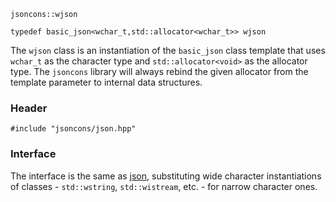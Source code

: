     jsoncons::wjson

    typedef basic_json<wchar_t,std::allocator<wchar_t>> wjson

The `wjson` class is an instantiation of the `basic_json` class template that uses `wchar_t` as the character type
and `std::allocator<void>` as the allocator type. The `jsoncons` library will always rebind the given allocator from the template parameter to internal data structures.

### Header

    #include "jsoncons/json.hpp"

### Interface

The interface is the same as [json](json), substituting wide character instantiations of classes - `std::wstring`, `std::wistream`, etc. - for narrow character ones.
